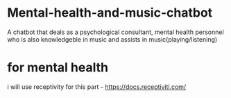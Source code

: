 # Mental-health-and-music-chatbot
A chatbot that deals as a psychological consultant, mental health personnel who is also knowledgeble in music and assists in music(playing/listening)

# for mental health
i will use receptivity for this part - https://docs.receptiviti.com/


